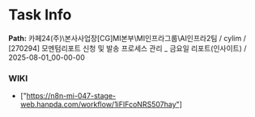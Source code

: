 # Task Info

**Path:** 카페24(주)\본사사업장\[CG]MI본부\MI인프라그룹\AI인프라2팀 / cylim / [270294] 모멘텀리포트 신청 및 발송 프로세스 관리 _ 금요일 리포트(인사이트) / 2025-08-01_00-00-00

### WIKI
- ["https://n8n-mi-047-stage-web.hanpda.com/workflow/1iFIFcoNRS507hay"]

